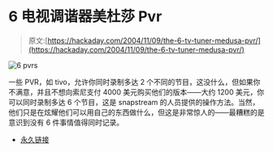 # 6 电视调谐器美杜莎 Pvr

> 原文:[https://hackaday.com/2004/11/09/the-6-tv-tuner-medusa-pvr/](https://hackaday.com/2004/11/09/the-6-tv-tuner-medusa-pvr/)

![6 pvrs](img/5309f24ae25a39ba1d11bd8d35cef1bc.png)

一些 PVR，如 tivo，允许你同时录制多达 2 个不同的节目，这没什么，但如果你不满意，并且不想向索尼支付 4000 美元购买他们的版本——大约 1200 美元，你可以同时录制多达 6 个节目，这是 snapstream 的人员提供的操作方法。当然，他们只是在炫耀他们可以用自己的东西做什么，但这是非常惊人的——最糟糕的是意识到没有 6 件事情值得同时记录。

*   [永久链接](http://www.snapstream.com/Community/Articles/medusa/default.asp)